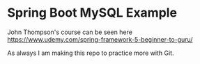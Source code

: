 # Spring Boot MySQL Example

John Thompson's course can be seen here https://www.udemy.com/spring-framework-5-beginner-to-guru/

As always I am making this repo to practice more with Git.